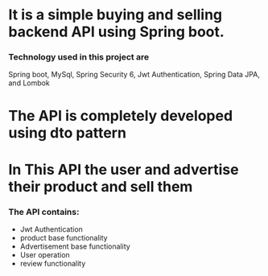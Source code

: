 # It is a simple buying and selling backend API using Spring boot.



### Technology used in this project are
Spring boot, MySql, Spring Security 6, Jwt Authentication, Spring Data JPA, and Lombok

# The API is completely developed using dto pattern

# In This API the user and advertise their product and sell them

### The API contains:
* Jwt Authentication
* product base  functionality
* Advertisement base functionality
* User operation
* review functionality

